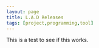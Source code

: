 ```yaml
---
layout: page
title: L.A.D Releases
tags: [project,programming,tool]
---
```

This is a test to see if this works.